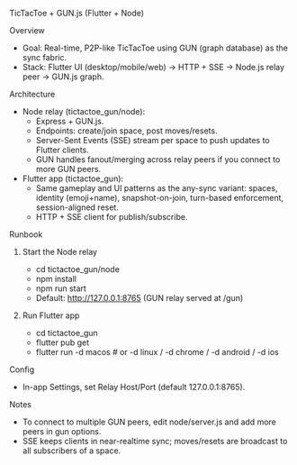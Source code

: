 TicTacToe + GUN.js (Flutter + Node)

Overview
- Goal: Real-time, P2P-like TicTacToe using GUN (graph database) as the sync fabric.
- Stack: Flutter UI (desktop/mobile/web) → HTTP + SSE → Node.js relay peer → GUN.js graph.

Architecture
- Node relay (tictactoe_gun/node):
  - Express + GUN.js.
  - Endpoints: create/join space, post moves/resets.
  - Server-Sent Events (SSE) stream per space to push updates to Flutter clients.
  - GUN handles fanout/merging across relay peers if you connect to more GUN peers.
- Flutter app (tictactoe_gun):
  - Same gameplay and UI patterns as the any-sync variant: spaces, identity (emoji+name), snapshot-on-join, turn-based enforcement, session-aligned reset.
  - HTTP + SSE client for publish/subscribe.

Runbook
1) Start the Node relay
   - cd tictactoe_gun/node
   - npm install
   - npm run start
   - Default: http://127.0.0.1:8765 (GUN relay served at /gun)

2) Run Flutter app
   - cd tictactoe_gun
   - flutter pub get
   - flutter run -d macos  # or -d linux / -d chrome / -d android / -d ios

Config
- In-app Settings, set Relay Host/Port (default 127.0.0.1:8765).

Notes
- To connect to multiple GUN peers, edit node/server.js and add more peers in gun options.
- SSE keeps clients in near-realtime sync; moves/resets are broadcast to all subscribers of a space.

